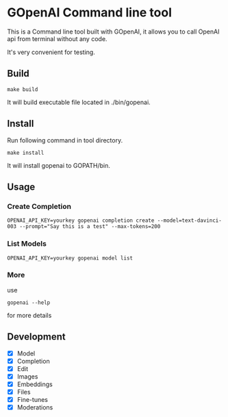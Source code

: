 # GOpenAI Command line tool

This is a Command line tool built with GOpenAI, it allows you to call OpenAI api from terminal without any code.

It's very convenient for testing.

## Build

```shell
make build
```

It will build executable file located in ./bin/gopenai.

## Install

Run following command in tool directory.

```shell
make install
```

It will install gopenai to GOPATH/bin.

## Usage

### Create Completion
```shell
OPENAI_API_KEY=yourkey gopenai completion create --model=text-davinci-003 --prompt="Say this is a test" --max-tokens=200
```
### List Models
```
OPENAI_API_KEY=yourkey gopenai model list
```

### More

use 
```shell
gopenai --help
```
for more details

## Development

* [x] Model
* [x] Completion
* [x] Edit
* [x] Images
* [x] Embeddings
* [x] Files
* [x] Fine-tunes
* [x] Moderations
